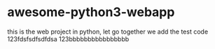# awesome-python3-webapp
this is the web project in python, let go together
we add the test code
123fdsfsdfsdfdsa
123bbbbbbbbbbbbbbbb